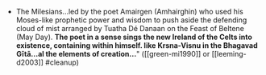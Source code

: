 - The Milesians...led by the poet Amairgen (Amhairghin) who used his Moses-like prophetic power and wisdom to push aside the defending cloud of mist arranged by Tuatha Dé Danaan on the Feast of Beltene (May Day). **The poet in a sense sings the new Ireland of the Celts into existence, containing within himself. like Krsna-Visnu in the Bhagavad Gītā...al the elements of creation...**" ([[green-mi1990]] or [[leeming-d2003]] #cleanup)

